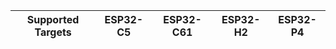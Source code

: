 | Supported Targets | ESP32-C5 | ESP32-C61 | ESP32-H2 | ESP32-P4 |
| ----------------- | -------- | --------- | -------- | -------- |
